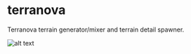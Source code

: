 # terranova
Terranova terrain generator/mixer and terrain detail spawner.

![alt text](https://jme-hub-cdn-jmonkeyengineor.netdna-ssl.com/uploads/default/original/4X/1/9/6/196f10386e8d819ced7b791ba32f9eb47b1d367c.jpeg)

